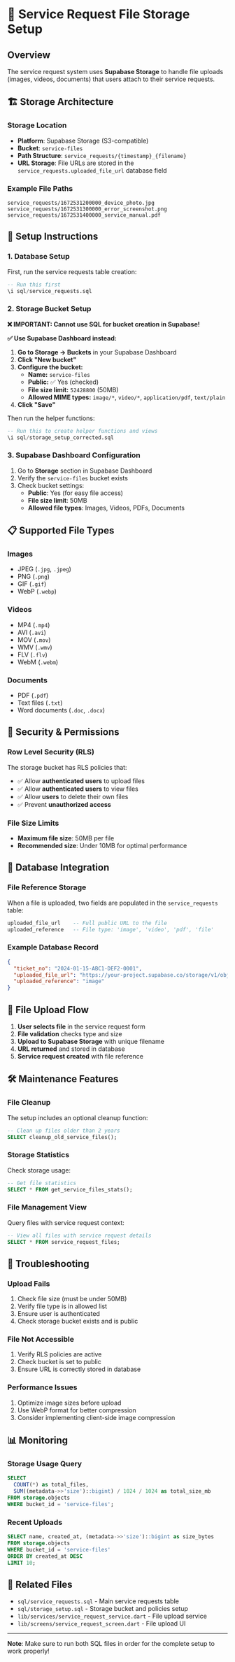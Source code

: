# 📁 Service Request File Storage Setup

## Overview
The service request system uses **Supabase Storage** to handle file uploads (images, videos, documents) that users attach to their service requests.

## 🏗️ Storage Architecture

### **Storage Location**
- **Platform**: Supabase Storage (S3-compatible)
- **Bucket**: `service-files`
- **Path Structure**: `service_requests/{timestamp}_{filename}`
- **URL Storage**: File URLs are stored in the `service_requests.uploaded_file_url` database field

### **Example File Paths**
```
service_requests/1672531200000_device_photo.jpg
service_requests/1672531300000_error_screenshot.png
service_requests/1672531400000_service_manual.pdf
```

## 🔧 Setup Instructions

### **1. Database Setup**
First, run the service requests table creation:
```sql
-- Run this first
\i sql/service_requests.sql
```

### **2. Storage Bucket Setup**

**❌ IMPORTANT: Cannot use SQL for bucket creation in Supabase!**

**✅ Use Supabase Dashboard instead:**

1. **Go to Storage → Buckets** in your Supabase Dashboard
2. **Click "New bucket"**
3. **Configure the bucket:**
   - **Name:** `service-files`
   - **Public:** ✅ Yes (checked)
   - **File size limit:** `52428800` (50MB)
   - **Allowed MIME types:** `image/*`, `video/*`, `application/pdf`, `text/plain`
4. **Click "Save"**

Then run the helper functions:
```sql
-- Run this to create helper functions and views
\i sql/storage_setup_corrected.sql
```

### **3. Supabase Dashboard Configuration**
1. Go to **Storage** section in Supabase Dashboard
2. Verify the `service-files` bucket exists
3. Check bucket settings:
   - **Public**: Yes (for easy file access)
   - **File size limit**: 50MB
   - **Allowed file types**: Images, Videos, PDFs, Documents

## 📋 Supported File Types

### **Images**
- JPEG (`.jpg`, `.jpeg`)
- PNG (`.png`)
- GIF (`.gif`)
- WebP (`.webp`)

### **Videos**
- MP4 (`.mp4`)
- AVI (`.avi`)
- MOV (`.mov`)
- WMV (`.wmv`)
- FLV (`.flv`)
- WebM (`.webm`)

### **Documents**
- PDF (`.pdf`)
- Text files (`.txt`)
- Word documents (`.doc`, `.docx`)

## 🔐 Security & Permissions

### **Row Level Security (RLS)**
The storage bucket has RLS policies that:
- ✅ Allow **authenticated users** to upload files
- ✅ Allow **authenticated users** to view files
- ✅ Allow **users** to delete their own files
- ✅ Prevent **unauthorized access**

### **File Size Limits**
- **Maximum file size**: 50MB per file
- **Recommended size**: Under 10MB for optimal performance

## 💾 Database Integration

### **File Reference Storage**
When a file is uploaded, two fields are populated in the `service_requests` table:

```sql
uploaded_file_url    -- Full public URL to the file
uploaded_reference   -- File type: 'image', 'video', 'pdf', 'file'
```

### **Example Database Record**
```json
{
  "ticket_no": "2024-01-15-ABC1-DEF2-0001",
  "uploaded_file_url": "https://your-project.supabase.co/storage/v1/object/public/service-files/service_requests/1672531200000_device_photo.jpg",
  "uploaded_reference": "image"
}
```

## 🔄 File Upload Flow

1. **User selects file** in the service request form
2. **File validation** checks type and size
3. **Upload to Supabase Storage** with unique filename
4. **URL returned** and stored in database
5. **Service request created** with file reference

## 🛠️ Maintenance Features

### **File Cleanup**
The setup includes an optional cleanup function:
```sql
-- Clean up files older than 2 years
SELECT cleanup_old_service_files();
```

### **Storage Statistics**
Check storage usage:
```sql
-- Get file statistics
SELECT * FROM get_service_files_stats();
```

### **File Management View**
Query files with service request context:
```sql
-- View all files with service request details
SELECT * FROM service_request_files;
```

## 🚨 Troubleshooting

### **Upload Fails**
1. Check file size (must be under 50MB)
2. Verify file type is in allowed list
3. Ensure user is authenticated
4. Check storage bucket exists and is public

### **File Not Accessible**
1. Verify RLS policies are active
2. Check bucket is set to public
3. Ensure URL is correctly stored in database

### **Performance Issues**
1. Optimize image sizes before upload
2. Use WebP format for better compression
3. Consider implementing client-side image compression

## 📊 Monitoring

### **Storage Usage Query**
```sql
SELECT 
  COUNT(*) as total_files,
  SUM((metadata->>'size')::bigint) / 1024 / 1024 as total_size_mb
FROM storage.objects 
WHERE bucket_id = 'service-files';
```

### **Recent Uploads**
```sql
SELECT name, created_at, (metadata->>'size')::bigint as size_bytes
FROM storage.objects 
WHERE bucket_id = 'service-files'
ORDER BY created_at DESC 
LIMIT 10;
```

## 🔗 Related Files

- `sql/service_requests.sql` - Main service requests table
- `sql/storage_setup.sql` - Storage bucket and policies setup
- `lib/services/service_request_service.dart` - File upload service
- `lib/screens/service_request_screen.dart` - File upload UI

---

**Note**: Make sure to run both SQL files in order for the complete setup to work properly!
